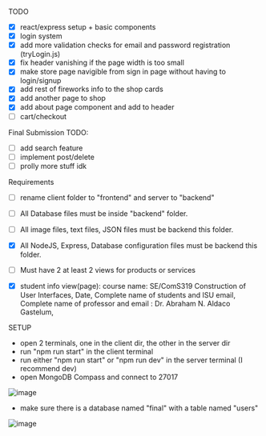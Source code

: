 TODO

- [x] react/express setup + basic components
- [x] login system
- [x] add more validation checks for email and password registration (tryLogin.js)
- [x] fix header vanishing if the page width is too small
- [x] make store page navigible from sign in page without having to login/signup
- [x] add rest of fireworks info to the shop cards
- [x] add another page to shop
- [x] add about page component and add to header
- [ ] cart/checkout

Final Submission TODO:
- [ ] add search feature
- [ ] implement post/delete
- [ ] prolly more stuff idk

Requirements

- [ ] rename client folder to "frontend" and server to "backend"
- [ ] All Database files must be inside "backend" folder.
- [ ] All image files, text files, JSON files must be backend this folder.
- [x] All NodeJS, Express, Database configuration files must be backend this folder.
- [ ] Must have 2 at least 2 views for products or services
- [x] student info view(page): 
    course name: SE/ComS319 Construction of User Interfaces, 
    Date,
    Complete name of students and ISU email,
    Complete name of professor and email : Dr. Abraham N. Aldaco Gastelum,




SETUP
- open 2 terminals, one in the client dir, the other in the server dir
- run "npm run start" in the client terminal
- run either "npm run start" or "npm run dev" in the server terminal (I recommend dev)
- open MongoDB Compass and connect to 27017
  
![image](https://github.com/EricWittrock/ComS319_Final/assets/92955915/efdc6443-d589-406e-990b-be1c7c7c83f0)
- make sure there is a database named "final" with a table named "users"
  
![image](https://github.com/EricWittrock/ComS319_Final/assets/92955915/5d4952dd-8b71-4267-9899-ccc90bdf0aac)
